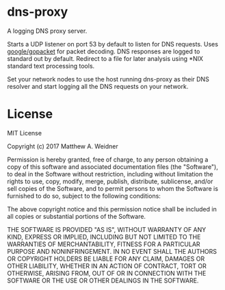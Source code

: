 # dns-proxy
A logging DNS proxy server. 

Starts a UDP listener on port 53 by default to listen for DNS requests. Uses [google/gopacket](https://github.com/google/gopacket) for packet decoding.
DNS responses are logged to standard out by default. Redirect to a file for later analysis using *NIX standard text processing tools.

Set your network nodes to use the host running dns-proxy as their DNS resolver and start logging all the DNS requests on your network.

# License

MIT License

Copyright (c) 2017 Matthew A. Weidner

Permission is hereby granted, free of charge, to any person obtaining a copy
of this software and associated documentation files (the "Software"), to deal
in the Software without restriction, including without limitation the rights
to use, copy, modify, merge, publish, distribute, sublicense, and/or sell
copies of the Software, and to permit persons to whom the Software is
furnished to do so, subject to the following conditions:

The above copyright notice and this permission notice shall be included in all
copies or substantial portions of the Software.

THE SOFTWARE IS PROVIDED "AS IS", WITHOUT WARRANTY OF ANY KIND, EXPRESS OR
IMPLIED, INCLUDING BUT NOT LIMITED TO THE WARRANTIES OF MERCHANTABILITY,
FITNESS FOR A PARTICULAR PURPOSE AND NONINFRINGEMENT. IN NO EVENT SHALL THE
AUTHORS OR COPYRIGHT HOLDERS BE LIABLE FOR ANY CLAIM, DAMAGES OR OTHER
LIABILITY, WHETHER IN AN ACTION OF CONTRACT, TORT OR OTHERWISE, ARISING FROM,
OUT OF OR IN CONNECTION WITH THE SOFTWARE OR THE USE OR OTHER DEALINGS IN THE
SOFTWARE.
